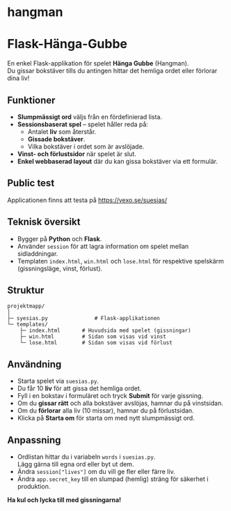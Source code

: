 # hangman

# Flask-Hänga-Gubbe

En enkel Flask-applikation för spelet **Hänga Gubbe** (Hangman).  
Du gissar bokstäver tills du antingen hittar det hemliga ordet eller förlorar dina liv!

## Funktioner

- **Slumpmässigt ord** väljs från en fördefinierad lista.
- **Sessionsbaserat spel** – spelet håller reda på:
  - Antalet **liv** som återstår.
  - **Gissade bokstäver**.
  - Vilka bokstäver i ordet som är avslöjade.
- **Vinst- och förlustsidor** när spelet är slut.
- **Enkel webbaserad layout** där du kan gissa bokstäver via ett formulär.

## Public test
Applicationen finns att testa på
https://vexo.se/suesias/

## Teknisk översikt

- Bygger på **Python** och **Flask**.
- Använder `session` för att lagra information om spelet mellan sidladdningar.
- Templaten `index.html`, `win.html` och `lose.html` för respektive spelskärm (gissningsläge, vinst, förlust).

## Struktur

```
projektmapp/
│
├─ syesias.py               # Flask-applikationen
└─ templates/
    ├─ index.html       # Huvudsida med spelet (gissningar)
    ├─ win.html         # Sidan som visas vid vinst
    └─ lose.html        # Sidan som visas vid förlust

```

## Användning

- Starta spelet via `suesias.py`.
- Du får 10 **liv** för att gissa det hemliga ordet.
- Fyll i en bokstav i formuläret och tryck **Submit** för varje gissning.
- Om du **gissar rätt** och alla bokstäver avslöjas, hamnar du på vinstsidan.  
- Om du **förlorar** alla liv (10 missar), hamnar du på förlustsidan.
- Klicka på **Starta om** för starta om med nytt slumpmässigt ord.

## Anpassning

- Ordlistan hittar du i variabeln `words` i `suesias.py`.  
  Lägg gärna till egna ord eller byt ut dem.
- Ändra `session["lives"]` om du vill ge fler eller färre liv.
- Ändra `app.secret_key` till en slumpad (hemlig) sträng för säkerhet i produktion.

**Ha kul och lycka till med gissningarna!**
